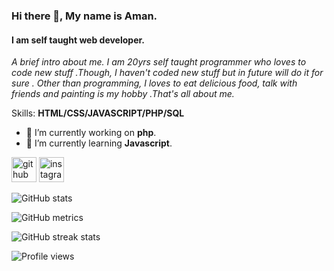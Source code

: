 ### Hi there 👋, My name is **Aman**. 
#### I am self taught **web developer**.

*A brief intro about me. I am 20yrs self taught programmer who loves to code new stuff .Though, I haven't coded new stuff but in future will do it for sure . Other than programming, I loves to eat delicious food, talk with friends and painting is my hobby .That's all about me.*

Skills: **HTML/CSS/JAVASCRIPT/PHP/SQL**

- 🔭 I’m currently working on **php**. 
- 🌱 I’m currently learning **Javascript**. 


[<img src='https://cdn.jsdelivr.net/npm/simple-icons@3.0.1/icons/github.svg' alt='github' height='40'>](https://github.com/amandeep2603)  [<img src='https://cdn.jsdelivr.net/npm/simple-icons@3.0.1/icons/instagram.svg' alt='instagram' height='40'>](https://www.instagram.com/@futurescientistaman/)  

![GitHub stats](https://github-readme-stats.vercel.app/api?username=amandeep2603&show_icons=true)  

![GitHub metrics](https://metrics.lecoq.io/amandeep2603)  

![GitHub streak stats](https://github-readme-streak-stats.herokuapp.com/?user=amandeep2603)  

![Profile views](https://gpvc.arturio.dev/amandeep2603)  

